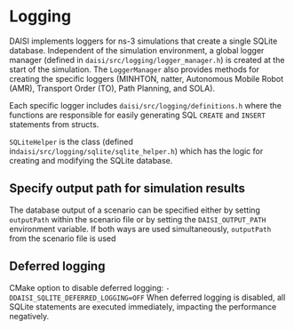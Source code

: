 # Logging

DAISI implements loggers for ns-3 simulations that create a single SQLite database.
Independent of the simulation environment, a global logger manager (defined in `daisi/src/logging/logger_manager.h`) is created at the start of the simulation.
The `LoggerManager` also provides methods for creating the specific loggers (MINHTON, natter, Autonomous Mobile Robot (AMR), Transport Order (TO), Path Planning, and SOLA).

Each specific logger includes `daisi/src/logging/definitions.h` where the functions are responsible for easily generating SQL `CREATE` and `INSERT` statements from structs.

`SQLiteHelper` is the class (defined in`daisi/src/logging/sqlite/sqlite_helper.h`) which has the logic for creating and modifying the SQLite database.

## Specify output path for simulation results

The database output of a scenario can be specified either by setting ``outputPath`` within the scenario file or by setting the ``DAISI_OUTPUT_PATH`` environment variable.
If both ways are used simultaneously, ``outputPath`` from the scenario file is used

## Deferred logging

CMake option to disable deferred logging: `-DDAISI_SQLITE_DEFERRED_LOGGING=OFF`
When deferred logging is disabled, all SQLite statements are executed immediately, impacting the performance negatively.
